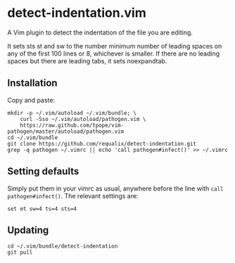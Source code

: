 # detect-indentation.vim

A Vim plugin to detect the indentation of the file you are editing.

It sets sts st and sw to the number minimum number of leading spaces on any of
the first 100 lines or 8, whichever is smaller. If there are no leading spaces
but there are leading tabs, it sets noexpandtab.

## Installation

Copy and paste:

    mkdir -p ~/.vim/autoload ~/.vim/bundle; \
        curl -Sso ~/.vim/autoload/pathogen.vim \
        https://raw.github.com/tpope/vim-pathogen/master/autoload/pathogen.vim
    cd ~/.vim/bundle
    git clone https://github.com/requalix/detect-indentation.git
    grep -q pathogen ~/.vimrc || echo 'call pathogen#infect()' >> ~/.vimrc

## Setting defaults

Simply put them in your vimrc as usual, anywhere before the line with
`call pathogen#infect()`. The relevant settings are:

    set et sw=4 ts=4 sts=4

## Updating

    cd ~/.vim/bundle/detect-indentation
    git pull
